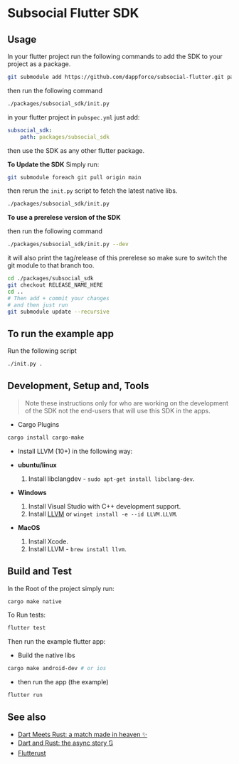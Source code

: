# Subsocial Flutter SDK

## Usage

In your flutter project run the following commands to add the SDK to your project as a package.

```bash
git submodule add https://github.com/dappforce/subsocial-flutter.git packages/subsocial_sdk
```

then run the following command

```bash
./packages/subsocial_sdk/init.py
```

in your flutter project in `pubspec.yml` just add:

```yaml
subsocial_sdk:
    path: packages/subsocial_sdk
```

then use the SDK as any other flutter package.

**To Update the SDK**
Simply run:

```bash
git submodule foreach git pull origin main
```

then rerun the `init.py` script to fetch the latest native libs.

```bash
./packages/subsocial_sdk/init.py
```

**To use a prerelese version of the SDK**

then run the following command

```bash
./packages/subsocial_sdk/init.py --dev
```
it will also print the tag/release of this prerelese
so make sure to switch the git module to that branch too.

```bash
cd ./packages/subsocial_sdk
git checkout RELEASE_NAME_HERE
cd ..
# Then add + commit your changes
# and then just run
git submodule update --recursive
```

## To run the example app
Run the following script

```bash
./init.py .
```

## Development, Setup and, Tools

> Note these instructions only for who are working on the development of the SDK
> not the end-users that will use this SDK in the apps.

* Cargo Plugins

```sh
cargo install cargo-make
```

* Install LLVM (10+) in the following way:

* **ubuntu/linux**

    1. Install libclangdev - `sudo apt-get install libclang-dev`.

* **Windows**

    1. Install Visual Studio with C++ development support.
    2. Install [LLVM](https://releases.llvm.org/download.html)
       or `winget install -e --id LLVM.LLVM`.

* **MacOS**

    1. Install Xcode.
    2. Install LLVM - `brew install llvm`.

## Build and Test

In the Root of the project simply run:

```sh
cargo make native
```

To Run tests:

```sh
flutter test
```

Then run the example flutter app:

* Build the native libs

```sh
cargo make android-dev # or ios
```

* then run the app (the example)

```sh
flutter run
```

## See also

* [Dart Meets Rust: a match made in heaven ✨](https://dev.to/sunshine-chain/dart-meets-rust-a-match-made-in-heaven-9f5)
* [Dart and Rust: the async story 🔃](https://dev.to/sunshine-chain/rust-and-dart-the-async-story-3adk)
* [Flutterust](https://github.com/shekohex/flutterust)

